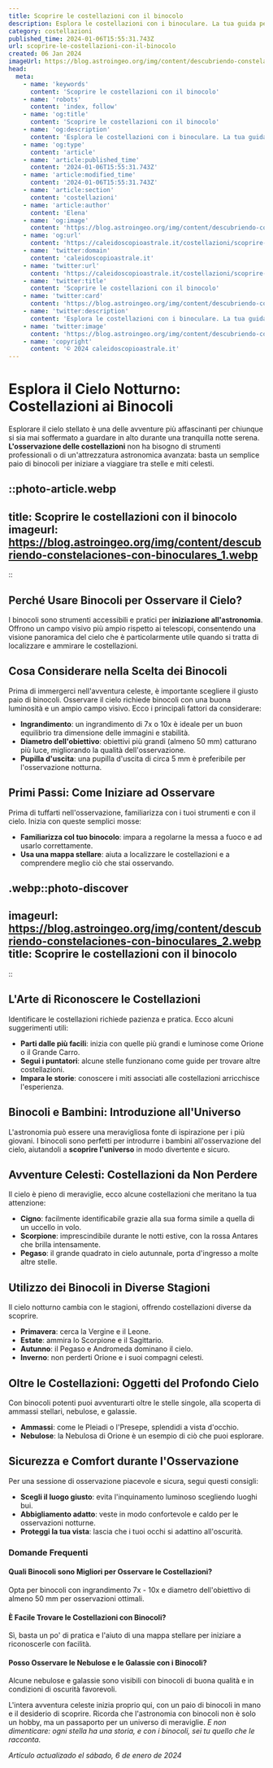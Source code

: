 ```yaml
---
title: Scoprire le costellazioni con il binocolo
description: Esplora le costellazioni con i binoculare. La tua guida per scoprire le meraviglie del cielo notturno e lastronomia facilm.
category: costellazioni
published_time: 2024-01-06T15:55:31.743Z
url: scoprire-le-costellazioni-con-il-binocolo
created: 06 Jan 2024
imageUrl: https://blog.astroingeo.org/img/content/descubriendo-constelaciones-con-binoculares_1.webp
head:
  meta:
    - name: 'keywords'
      content: 'Scoprire le costellazioni con il binocolo'
    - name: 'robots'
      content: 'index, follow'
    - name: 'og:title'
      content: 'Scoprire le costellazioni con il binocolo'
    - name: 'og:description'
      content: 'Esplora le costellazioni con i binoculare. La tua guida per scoprire le meraviglie del cielo notturno e lastronomia facilm.'
    - name: 'og:type'
      content: 'article'
    - name: 'article:published_time'
      content: '2024-01-06T15:55:31.743Z'
    - name: 'article:modified_time'
      content: '2024-01-06T15:55:31.743Z'
    - name: 'article:section'
      content: 'costellazioni'
    - name: 'article:author'
      content: 'Elena'
    - name: 'og:image'
      content: 'https://blog.astroingeo.org/img/content/descubriendo-constelaciones-con-binoculares_1.webp'
    - name: 'og:url'
      content: 'https://caleidoscopioastrale.it/costellazioni/scoprire-le-costellazioni-con-il-binocolo'
    - name: 'twitter:domain'
      content: 'caleidoscopioastrale.it'
    - name: 'twitter:url'
      content: 'https://caleidoscopioastrale.it/costellazioni/scoprire-le-costellazioni-con-il-binocolo'
    - name: 'twitter:title'
      content: 'Scoprire le costellazioni con il binocolo'
    - name: 'twitter:card'
      content: 'https://blog.astroingeo.org/img/content/descubriendo-constelaciones-con-binoculares_1.webp'
    - name: 'twitter:description'
      content: 'Esplora le costellazioni con i binoculare. La tua guida per scoprire le meraviglie del cielo notturno e lastronomia facilm.'
    - name: 'twitter:image'
      content: 'https://blog.astroingeo.org/img/content/descubriendo-constelaciones-con-binoculares_1.webp'
    - name: 'copyright'
      content: '© 2024 caleidoscopioastrale.it'
---
```

# Esplora il Cielo Notturno: Costellazioni ai Binocoli

Esplorare il cielo stellato è una delle avventure più affascinanti per chiunque si sia mai soffermato a guardare in alto durante una tranquilla notte serena. **L'osservazione delle costellazioni** non ha bisogno di strumenti professionali o di un'attrezzatura astronomica avanzata: basta un semplice paio di binocoli per iniziare a viaggiare tra stelle e miti celesti.

::photo-article.webp
---
title: Scoprire le costellazioni con il binocolo
imageurl: https://blog.astroingeo.org/img/content/descubriendo-constelaciones-con-binoculares_1.webp
---
::

## Perché Usare Binocoli per Osservare il Cielo?

I binocoli sono strumenti accessibili e pratici per **iniziazione all'astronomia**. Offrono un campo visivo più ampio rispetto ai telescopi, consentendo una visione panoramica del cielo che è particolarmente utile quando si tratta di localizzare e ammirare le costellazioni.

## Cosa Considerare nella Scelta dei Binocoli

Prima di immergerci nell'avventura celeste, è importante scegliere il giusto paio di binocoli. Osservare il cielo richiede binocoli con una buona luminosità e un ampio campo visivo. Ecco i principali fattori da considerare:

- **Ingrandimento**: un ingrandimento di 7x o 10x è ideale per un buon equilibrio tra dimensione delle immagini e stabilità.
- **Diametro dell'obiettivo**: obiettivi più grandi (almeno 50 mm) catturano più luce, migliorando la qualità dell'osservazione.
- **Pupilla d'uscita**: una pupilla d'uscita di circa 5 mm è preferibile per l'osservazione notturna.

## Primi Passi: Come Iniziare ad Osservare

Prima di tuffarti nell'osservazione, familiarizza con i tuoi strumenti e con il cielo. Inizia con queste semplici mosse:

- **Familiarizza col tuo binocolo**: impara a regolarne la messa a fuoco e ad usarlo correttamente.
- **Usa una mappa stellare**: aiuta a localizzare le costellazioni e a comprendere meglio ciò che stai osservando.

.webp::photo-discover
---
imageurl: https://blog.astroingeo.org/img/content/descubriendo-constelaciones-con-binoculares_2.webp
title: Scoprire le costellazioni con il binocolo
---
::

## L'Arte di Riconoscere le Costellazioni

Identificare le costellazioni richiede pazienza e pratica. Ecco alcuni suggerimenti utili:

- **Parti dalle più facili**: inizia con quelle più grandi e luminose come Orione o il Grande Carro.
- **Segui i puntatori**: alcune stelle funzionano come guide per trovare altre costellazioni.
- **Impara le storie**: conoscere i miti associati alle costellazioni arricchisce l'esperienza.

## Binocoli e Bambini: Introduzione all'Universo

L'astronomia può essere una meravigliosa fonte di ispirazione per i più giovani. I binocoli sono perfetti per introdurre i bambini all'osservazione del cielo, aiutandoli a **scoprire l'universo** in modo divertente e sicuro.

## Avventure Celesti: Costellazioni da Non Perdere

Il cielo è pieno di meraviglie, ecco alcune costellazioni che meritano la tua attenzione:

- **Cigno**: facilmente identificabile grazie alla sua forma simile a quella di un uccello in volo.
- **Scorpione**: imprescindibile durante le notti estive, con la rossa Antares che brilla intensamente.
- **Pegaso**: il grande quadrato in cielo autunnale, porta d'ingresso a molte altre stelle.

## Utilizzo dei Binocoli in Diverse Stagioni

Il cielo notturno cambia con le stagioni, offrendo costellazioni diverse da scoprire.

- **Primavera**: cerca la Vergine e il Leone.
- **Estate**: ammira lo Scorpione e il Sagittario.
- **Autunno**: il Pegaso e Andromeda dominano il cielo.
- **Inverno**: non perderti Orione e i suoi compagni celesti.

## Oltre le Costellazioni: Oggetti del Profondo Cielo

Con binocoli potenti puoi avventurarti oltre le stelle singole, alla scoperta di ammassi stellari, nebulose, e galassie.

- **Ammassi**: come le Pleiadi o l'Presepe, splendidi a vista d'occhio.
- **Nebulose**: la Nebulosa di Orione è un esempio di ciò che puoi esplorare.

## Sicurezza e Comfort durante l'Osservazione

Per una sessione di osservazione piacevole e sicura, segui questi consigli:

- **Scegli il luogo giusto**: evita l'inquinamento luminoso scegliendo luoghi bui.
- **Abbigliamento adatto**: veste in modo confortevole e caldo per le osservazioni notturne.
- **Proteggi la tua vista**: lascia che i tuoi occhi si adattino all'oscurità.

### Domande Frequenti

#### Quali Binocoli sono Migliori per Osservare le Costellazioni?
Opta per binocoli con ingrandimento 7x - 10x e diametro dell'obiettivo di almeno 50 mm per osservazioni ottimali.

#### È Facile Trovare le Costellazioni con Binocoli?
Sì, basta un po' di pratica e l'aiuto di una mappa stellare per iniziare a riconoscerle con facilità.

#### Posso Osservare le Nebulose e le Galassie con i Binocoli?
Alcune nebulose e galassie sono visibili con binocoli di buona qualità e in condizioni di oscurità favorevoli.

L'intera avventura celeste inizia proprio qui, con un paio di binocoli in mano e il desiderio di scoprire. Ricorda che l'astronomia con binocoli non è solo un hobby, ma un passaporto per un universo di meraviglie. *E non dimenticare: ogni stella ha una storia, e con i binocoli, sei tu quello che le racconta.*

_Artículo actualizado el sábado, 6 de enero de 2024_